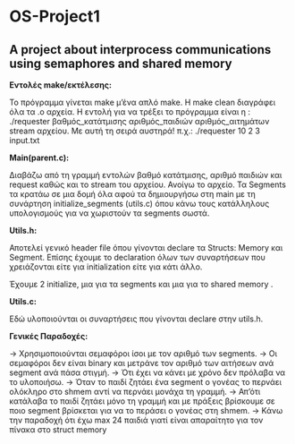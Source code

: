 # OS-Project1

## **A project about interprocess communications using semaphores and shared memory**

**Εντολές make/εκτέλεσης:**

Το πρόγραμμα γίνεται make μ’ένα απλό make. Η make clean διαγράφει όλα τα .ο αρχεία. Η εντολή για να τρέξει το πρόγραμμα είναι η : ./requester βαθμός_κατάτμισης αριθμός_παιδιών αριθμός_αιτημάτων stream αρχείου. Με αυτή τη σειρά αυστηρά! 
π.χ.:   ./requester 10 2 3 input.txt

**Main(parent.c):**

Διαβάζω από τη γραμμή εντολών βαθμό κατάτμισης, αριθμό παιδιών και request καθώς και το stream του αρχείου.
Ανοίγω το αρχείο.
Τα Segments τα κρατάω σε μια δομή όλα αφού τα δημιουργήσω στη main με τη συνάρτηση initialize_segments (utils.c) όπου κάνω τους κατάλληλους υπολογισμούς για να χωριστούν τα segments σωστά.

**Utils.h:**

Αποτελεί γενικό header file όπου γίνονται declare τα Structs: Memory και Segment. Επίσης έχουμε το declaration όλων των συναρτήσεων που χρειάζονται είτε για initialization είτε για κάτι άλλο.

Έχουμε 2 initialize, μια για τα segments και μια για το shared memory .

**Utils.c:**

Εδώ υλοποιούνται οι συναρτήσεις που γίνονται declare στην utils.h. 

**Γενικές Παραδοχές:**

→ Χρησιμοποιούνται σεμαφόροι ίσοι με τον αριθμό των segments.
→ Οι σεμαφόροι δεν είναι binary και μετράνε τον αριθμό των αιτήσεων ανά segment ανά πάσα στιγμή. 
→ Ότι έχει να κάνει με χρόνο δεν πρόλαβα να το υλοποιήσω. 
→ Όταν το παιδί ζητάει ένα segment ο γονέας το περνάει ολόκληρο στο shmem αντί να περνάει μονάχα τη γραμμή.
→ Απ’ότι κατάλαβα το παιδί ζητάει μόνο τη γραμμή και με πράξεις βρίσκουμε σε ποιο segment βρίσκεται για να το περάσει ο γονέας στη shmem.
→ Κάνω την παραδοχή ότι έχω max 24 παιδιά γιατί είναι απαραίτητο για τον πίνακα στο struct memory

